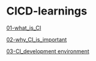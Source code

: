 # CICD-learnings
[01-what_is_CI](https://github.com/iamtruptimane/CICD-learnings/tree/main/01-what_is_CI)

[02-why_CI_is_important](https://github.com/iamtruptimane/CICD-learnings/tree/main/02-why_CI_is_imp)

[03-CI_development environment]()